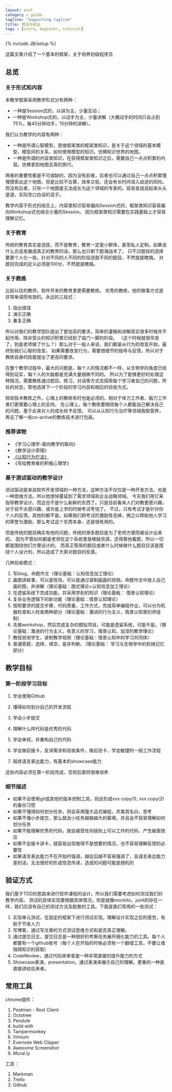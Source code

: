 ```yaml
---
layout: post
category : guide
tagline: "Supporting tagline"
title: 想法与验证
tags : [intro, beginner, tutorial]
---
```

{% include JB/setup %}

这篇文章介绍了一个基本的框架，关于培养初级程序员

## 总览

### 关于形式和内容

本教学框架采用教学形式分有两种：

- 一种是Session式的，以讲为主，少量互动；
- 一种是Workshop式的，以动手为主，少量讲解（大概动手的时间只会占到75%，每45分钟动手，15分钟的讲解）。

我们认为教学的内容有两种：

- 一种是所谓心智模型，思维框架类的框架类知识，是关于这个领域的基本模型，模型间的关系，如何使用模型的知识。仿佛知识世界的地图。
- 一种是所谓的内容类知识，在获得框架类知识之后，需要自己一点点积累的内容。仿佛拿到地图去真的旅行。

两者的重要性都是不可或缺的，因为没有前者，后者也可以通过自己一点点积累慢慢摸索出这个地图，但是比较不合算，效率又低，还会有长时间误入歧途的风险。
而没有后者，只有一个地图是无法成长为这个领域的专家的。容易变成说起来头头是道，实际空口白话的混子。

教学内容于形式的结合上，内容类知识容易偏向Session式的，框架类知识容易偏向Workshop式也结合少量的Session。
因为框架类知识需要在实践基础上才容易理解记忆。

### 关于教育

传统的教育其实是选拔，而不是教育，教育一定是小群体，甚至私人定制。如果说什么合适发展成真正的教育的话，那么也只剩下题海战术了。
只不过题目的选择要更个人化一些，针对不同的人不同的阶段选取不同的题目，不然就是瞎搞。
对题目完成的定义必须是100分，不然就是瞎搞。

### 关于教练

比起以往的教师，软件开发的教育里更需要教练。
优秀的教练，他的做事方式是非常单调而有效的。永远的三段式：

1. 指出错误
2. 演示正确
3. 重复正确

所以对我们的教学团队提出了更加高的要求，简单的灌输和讲解其实很多时候并不起作用，除非受众的知识积累已经到了临门一脚的阶段。
（这个时候就很吊诡了，到底老师做了什么？）那么对于一般人来说，我们都是从行为的改变开始，最终到我们心智的改变。
如果需要改变行为，需要很细节的指导与反馈。所以对于教练自身的技能提出了更高的要求。

在整个教学过程中，最大的问题是，每个人的情况都不一样，从生物学的角度已经得到证实，每个人的大脑都是充满大量细微不同的。
所以为了能够更好的处理这种情况，需要教练通过题目，练习，对话等方式去探索每个学习者自己的问题，所处的状态，帮他选择下一个阶段的学习内容和相应的验收方式。

除却技术教练之外，心理上的教练有时也是必须的。相对于体力工作者，脑力工作者们更需要心理上的支持。
在心理上，每个教练要相信每个人都能自己解决自己的问题。基于此来对人的成长给予反馈。
可以从认知行为治疗等领域吸取营养，再去了解一些co-active的教练技术进行包装。


### 推荐读物

* 《学习心理学-面向教学的取向》
* 《教学设计原理》
* [《认知行为疗法》](http://book.douban.com/subject/25774308/)
* 《写给教育者的积极心理学》

### 基于测试驱动的教学设计

测试驱动是来自软件开发领域的一种方法，这种方法不仅仅是一种开发方法，也是一种思维方法。所以他很快蔓延到了需求领域和企业战略领域。
今天我们用它来指导教学设计。而这也不是什么新鲜的东西了。只是目前看来人们对教更感兴趣，对于验不太感兴趣，或许是上学的时候考试考怕了。
不过，只有考试才是针对你个人的反馈。其他的都不是。如果我们把考试的激励性去掉，换之以帮助他人学习的荣誉为激励，那么考试这个东西本身，还是很有用的。

但是传统的题目确实有他的问题，传统的很多题目是为了老师方便而被设计出来的。
因为不管如何都是老师在这个系统里是稀缺资源。还得靠他看题，所以一切都是围绕他们方便设计的。
而真正管用的题目或者什么时候做什么题目应该是围绕个人设计的，所以造成了大家对题目的反感。

几种验收模式：

1. 写blog，命题作文（理论基础：认知信息加工理论）
2. 画图讲故事，可以是现场，可以是通过录制画画的视频。命题作文中放入自己画的图，并讲解（理论基础：图式理论+认知信息加工理论）
3. 在遗留系统下完成功能，并采用学到的知识（理论基础： 情景认知理论）
4. 复杂业务逻辑下的新功能（理论基础：情景认知理论）
5. 按照要求的提交步骤，代码质量，工作方式，完成简单编程作业，可以分为机器检查和人检查两种部分（理论基础：激进的行为主义，情景认知里的师徒制）
6. 先做workshop，然后完成复杂的模拟项目，可能是遗留系统，可能不是。（理论基础：激进的行为主义，有意义的学习，情景认知，加涅的教学理论）
7. 教授其他学生，录制教学视频（理论基础：情景认知中的学习共同体）
8. 普通答题，选择，填空，是非判断。（理论基础： 学习与生物学中的机械记忆部分）

## 教学目标

### 第一阶段学习目标


1. 学会使用Github
2. 懂得如何划分自己的开发流程
3. 学会小步提交

4. 理解什么样代码是优秀的代码
5. 学会审视，并重构自己的代码

6. 学会做前接卡，反讲需求和验收条件，做后验卡，学会敏捷的一般工作流程
7. 锻炼语言表达能力，有基本的showcase能力

这些内容必须在第一阶段完成，否则后面将很难培养

### 细节描述

- 如果不会使用git或其他的版本控制工具，则会形成xxx copy(1), xxx copy(2) 的备份习惯
- 如果不懂得如何划分任务，则会采用撞大运式编程，并美其名曰，思考
- 如果不懂小步提交，那么就会小任务越做越大的窘境，并且会不容易理解如何划分任务
- 如果不能理解优秀的代码，就会接受任何级别上可以工作的代码，产生破窗效应
- 如果不会接卡讲卡，就容易出现做得不是想要的情况，也不容易理解反馈的必要性
- 如果语言表达能力不在开始时强调，越往后越不容易强调了，且语言表达能力差的话，无法很好的形成信息传递，造成的问题可能是随机的

## 验证方式

我们基于TDD的思路来进行软件课程的设计。所以我们需要考虑如何测试我们的教学内容。
测试的具体实现要根据具体情况，但是就像mockito，junit的存在一样，我们应该有自己的测试方法及配套的工具。下面是我们常用的一些测试：

1. 实现单元测试，在固定的框架下进行测试实现。理解设计实现之后的感觉，有助于节省人力
2. 写博客，通过写文章的方式测试思维方式和是否真正理解。
3. 通过提交日志，提交日志是一种很好的考察任务展开细化能力的工具。每个人都要有一个github账号（每个人在开始的时候必须有一个翻墙工具，不要让墙阻碍知识的获取）
4. CodeReview，通过代码来审查是一种非常直接的提升能力的方式
5. Showcase表演，presentation。通过表演来展示自己的理解。更重的一种是直接讲给后来者。


## 常用工具

chrome插件：

1. Postman - Rest Client
2. Octotree
3. Pendule
4. build with
5. Tampermonkey
6. Vimium
7. Evernote Web Clipper
8. Awesome Screenshot
9. Mural.ly

工具：

1. Markman
2. Trello
3. Github

